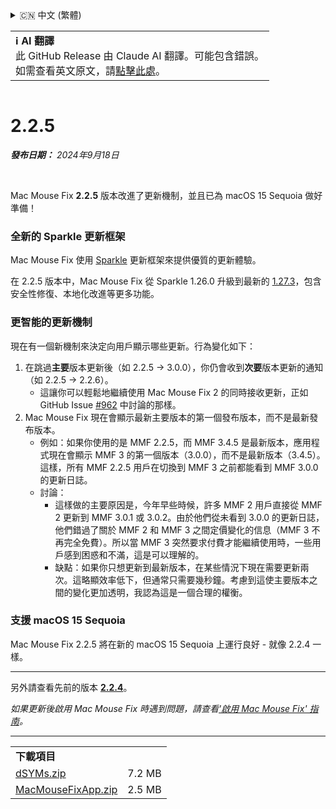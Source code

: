 <details>
<summary>🇨🇳 中文 (繁體)</summary>

[🇬🇧 English (GitHub Release)](https://github.com/noah-nuebling/mac-mouse-fix/releases/tag/2.2.5)\
[🇦🇩 Català](https://redirect.macmousefix.com/?target=mmf-release&tag=2.2.5&locale=ca)\
[🇩🇪 Deutsch](https://redirect.macmousefix.com/?target=mmf-release&tag=2.2.5&locale=de)\
[🇪🇸 Español](https://redirect.macmousefix.com/?target=mmf-release&tag=2.2.5&locale=es)\
[🇫🇷 Français](https://redirect.macmousefix.com/?target=mmf-release&tag=2.2.5&locale=fr)\
[🇮🇩 Indonesia](https://redirect.macmousefix.com/?target=mmf-release&tag=2.2.5&locale=id)\
[🇮🇹 Italiano](https://redirect.macmousefix.com/?target=mmf-release&tag=2.2.5&locale=it)\
[🇭🇺 Magyar](https://redirect.macmousefix.com/?target=mmf-release&tag=2.2.5&locale=hu)\
[🇳🇱 Nederlands](https://redirect.macmousefix.com/?target=mmf-release&tag=2.2.5&locale=nl)\
[🇵🇱 Polski](https://redirect.macmousefix.com/?target=mmf-release&tag=2.2.5&locale=pl)\
[🇧🇷 Português (Brasil)](https://redirect.macmousefix.com/?target=mmf-release&tag=2.2.5&locale=pt-BR)\
[🇵🇹 Português (Portugal)](https://redirect.macmousefix.com/?target=mmf-release&tag=2.2.5&locale=pt-PT)\
[🇷🇴 Română](https://redirect.macmousefix.com/?target=mmf-release&tag=2.2.5&locale=ro)\
[🇸🇪 Svenska](https://redirect.macmousefix.com/?target=mmf-release&tag=2.2.5&locale=sv)\
[🇻🇳 Tiếng Việt](https://redirect.macmousefix.com/?target=mmf-release&tag=2.2.5&locale=vi)\
[🇹🇷 Türkçe](https://redirect.macmousefix.com/?target=mmf-release&tag=2.2.5&locale=tr)\
[🇨🇿 Čeština](https://redirect.macmousefix.com/?target=mmf-release&tag=2.2.5&locale=cs)\
[🇬🇷 Ελληνικά](https://redirect.macmousefix.com/?target=mmf-release&tag=2.2.5&locale=el)\
[🇷🇺 Русский](https://redirect.macmousefix.com/?target=mmf-release&tag=2.2.5&locale=ru)\
[🇺🇦 Українська](https://redirect.macmousefix.com/?target=mmf-release&tag=2.2.5&locale=uk)\
[🇮🇱 עברית](https://redirect.macmousefix.com/?target=mmf-release&tag=2.2.5&locale=he)\
[🇸🇦 العربية](https://redirect.macmousefix.com/?target=mmf-release&tag=2.2.5&locale=ar)\
[🇮🇳 हिन्दी](https://redirect.macmousefix.com/?target=mmf-release&tag=2.2.5&locale=hi)\
[🇹🇭 ไทย](https://redirect.macmousefix.com/?target=mmf-release&tag=2.2.5&locale=th)\
[🇨🇳 中文 (简体)](https://redirect.macmousefix.com/?target=mmf-release&tag=2.2.5&locale=zh-Hans)\
**🇨🇳 中文 (繁體)**\
[🇭🇰 中文（香港)](https://redirect.macmousefix.com/?target=mmf-release&tag=2.2.5&locale=zh-HK)\
[🇯🇵 日本語](https://redirect.macmousefix.com/?target=mmf-release&tag=2.2.5&locale=ja)\
[🇰🇷 한국어](https://redirect.macmousefix.com/?target=mmf-release&tag=2.2.5&locale=ko)\
[Help translate Mac Mouse Fix to different languages!](https://github.com/noah-nuebling/mac-mouse-fix/discussions/731)
</details>
<table align=><td>
<b>ℹ️ AI 翻譯</b><br>
此 GitHub Release 由 Claude AI 翻譯。可能包含錯誤。<br>
如需查看英文原文，請<a href="https://github.com/noah-nuebling/mac-mouse-fix/releases/tag/2.2.5">點擊此處</a>。
</td></table>

<table></table>

# 2.2.5
***發布日期：** 2024年9月18日*

<br>

Mac Mouse Fix **2.2.5** 版本改進了更新機制，並且已為 macOS 15 Sequoia 做好準備！

### 全新的 Sparkle 更新框架

Mac Mouse Fix 使用 [Sparkle](https://sparkle-project.org/) 更新框架來提供優質的更新體驗。

在 2.2.5 版本中，Mac Mouse Fix 從 Sparkle 1.26.0 升級到最新的 [1.27.3](https://github.com/sparkle-project/Sparkle/releases/tag/1.27.3)，包含安全性修復、本地化改進等更多功能。

### 更智能的更新機制

現在有一個新機制來決定向用戶顯示哪些更新。行為變化如下：

1. 在跳過**主要**版本更新後（如 2.2.5 -> 3.0.0），你仍會收到**次要**版本更新的通知（如 2.2.5 -> 2.2.6）。
    - 這讓你可以輕鬆地繼續使用 Mac Mouse Fix 2 的同時接收更新，正如 GitHub Issue [#962](https://github.com/noah-nuebling/mac-mouse-fix/issues/962) 中討論的那樣。
2. Mac Mouse Fix 現在會顯示最新主要版本的第一個發布版本，而不是最新發布版本。
    - 例如：如果你使用的是 MMF 2.2.5，而 MMF 3.4.5 是最新版本，應用程式現在會顯示 MMF 3 的第一個版本（3.0.0），而不是最新版本（3.4.5）。這樣，所有 MMF 2.2.5 用戶在切換到 MMF 3 之前都能看到 MMF 3.0.0 的更新日誌。
    - 討論：
        - 這樣做的主要原因是，今年早些時候，許多 MMF 2 用戶直接從 MMF 2 更新到 MMF 3.0.1 或 3.0.2。由於他們從未看到 3.0.0 的更新日誌，他們錯過了關於 MMF 2 和 MMF 3 之間定價變化的信息（MMF 3 不再完全免費）。所以當 MMF 3 突然要求付費才能繼續使用時，一些用戶感到困惑和不滿，這是可以理解的。
        - 缺點：如果你只想更新到最新版本，在某些情況下現在需要更新兩次。這略顯效率低下，但通常只需要幾秒鐘。考慮到這使主要版本之間的變化更加透明，我認為這是一個合理的權衡。

### 支援 macOS 15 Sequoia

Mac Mouse Fix 2.2.5 將在新的 macOS 15 Sequoia 上運行良好 - 就像 2.2.4 一樣。

---

另外請查看先前的版本 [**2.2.4**](https://redirect.macmousefix.com/?target=mmf-release&tag=2.2.4&locale=zh-Hant)。

*如果更新後啟用 Mac Mouse Fix 時遇到問題，請查看['啟用 Mac Mouse Fix' 指南](https://github.com/noah-nuebling/mac-mouse-fix/discussions/861)。*

---

<table align="start">
<tr>
    <td colspan=2>
        <b>下載項目</b>
    </td>
</tr>
<tr>
    <td><a href="https://github.com/noah-nuebling/mac-mouse-fix/releases/download/2.2.5/dSYMs.zip">dSYMs.zip</a></td>
    <td>7.2 MB</td>
</tr>
<tr>
    <td><a href="https://github.com/noah-nuebling/mac-mouse-fix/releases/download/2.2.5/MacMouseFixApp.zip">MacMouseFixApp.zip</a></td>
    <td>2.5 MB</td>
</tr>
</table>